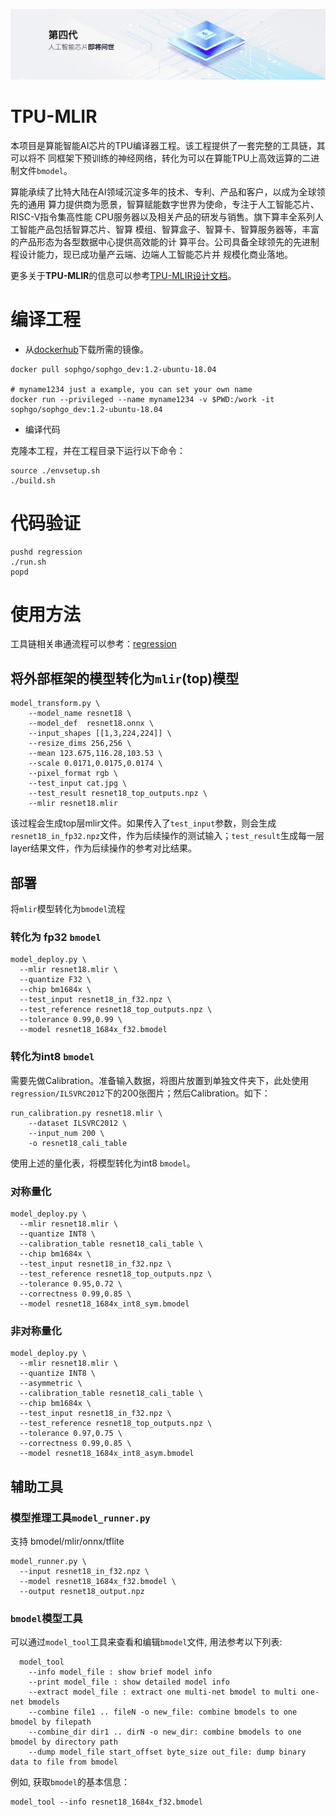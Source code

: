 ![](./design/assets/sophgo_chip.png)

# TPU-MLIR

本项目是算能智能AI芯片的TPU编译器工程。该工程提供了一套完整的工具链，其可以将不
同框架下预训练的神经网络，转化为可以在算能TPU上高效运算的二进制文件`bmodel`。

算能承续了比特大陆在AI领域沉淀多年的技术、专利、产品和客户，以成为全球领先的通用
算力提供商为愿景，智算赋能数字世界为使命，专注于人工智能芯片、RISC-V指令集高性能
CPU服务器以及相关产品的研发与销售。旗下算丰全系列人工智能产品包括智算芯片、智算
模组、智算盒子、智算卡、智算服务器等，丰富的产品形态为各型数据中心提供高效能的计
算平台。公司具备全球领先的先进制程设计能力，现已成功量产云端、边端人工智能芯片并
规模化商业落地。

更多关于**TPU-MLIR**的信息可以参考[TPU-MLIR设计文档](./design/design.md)。

# 编译工程

* 从[dockerhub](https://hub.docker.com/r/sophgo/sophgo_dev)下载所需的镜像。

``` shell
docker pull sophgo/sophgo_dev:1.2-ubuntu-18.04

# myname1234 just a example, you can set your own name
docker run --privileged --name myname1234 -v $PWD:/work -it sophgo/sophgo_dev:1.2-ubuntu-18.04
```

* 编译代码

克隆本工程，并在工程目录下运行以下命令：

``` shell
source ./envsetup.sh
./build.sh
```

# 代码验证

``` shell
pushd regression
./run.sh
popd
```

# 使用方法

工具链相关串通流程可以参考：[regression](./regression/basic/run_basic.sh)

## 将外部框架的模型转化为`mlir`(top)模型

``` shell
model_transform.py \
    --model_name resnet18 \
    --model_def  resnet18.onnx \
    --input_shapes [[1,3,224,224]] \
    --resize_dims 256,256 \
    --mean 123.675,116.28,103.53 \
    --scale 0.0171,0.0175,0.0174 \
    --pixel_format rgb \
    --test_input cat.jpg \
    --test_result resnet18_top_outputs.npz \
    --mlir resnet18.mlir
```

该过程会生成top层mlir文件。如果传入了`test_input`参数，则会生成`resnet18_in_fp32.npz`文件，作为后续操作的测试输入；`test_result`生成每一层layer结果文件，作为后续操作的参考对比结果。

## 部署

将`mlir`模型转化为`bmodel`流程

### 转化为 fp32 `bmodel`

``` shell
model_deploy.py \
  --mlir resnet18.mlir \
  --quantize F32 \
  --chip bm1684x \
  --test_input resnet18_in_f32.npz \
  --test_reference resnet18_top_outputs.npz \
  --tolerance 0.99,0.99 \
  --model resnet18_1684x_f32.bmodel
```

### 转化为int8 `bmodel`

需要先做Calibration。准备输入数据，将图片放置到单独文件夹下，此处使用`regression/ILSVRC2012`下的200张图片；然后Calibration。如下：

``` shell
run_calibration.py resnet18.mlir \
    --dataset ILSVRC2012 \
    --input_num 200 \
    -o resnet18_cali_table
```

使用上述的量化表，将模型转化为int8 `bmodel`。

### 对称量化

``` shell
model_deploy.py \
  --mlir resnet18.mlir \
  --quantize INT8 \
  --calibration_table resnet18_cali_table \
  --chip bm1684x \
  --test_input resnet18_in_f32.npz \
  --test_reference resnet18_top_outputs.npz \
  --tolerance 0.95,0.72 \
  --correctness 0.99,0.85 \
  --model resnet18_1684x_int8_sym.bmodel
```

### 非对称量化

``` shell
model_deploy.py \
  --mlir resnet18.mlir \
  --quantize INT8 \
  --asymmetric \
  --calibration_table resnet18_cali_table \
  --chip bm1684x \
  --test_input resnet18_in_f32.npz \
  --test_reference resnet18_top_outputs.npz \
  --tolerance 0.97,0.75 \
  --correctness 0.99,0.85 \
  --model resnet18_1684x_int8_asym.bmodel
```

## 辅助工具

### 模型推理工具`model_runner.py`

支持 bmodel/mlir/onnx/tflite

``` shell
model_runner.py \
  --input resnet18_in_f32.npz \
  --model resnet18_1684x_f32.bmodel \
  --output resnet18_output.npz
```

### `bmodel`模型工具

可以通过`model_tool`工具来查看和编辑`bmodel`文件, 用法参考以下列表:

```
  model_tool
    --info model_file : show brief model info
    --print model_file : show detailed model info
    --extract model_file : extract one multi-net bmodel to multi one-net bmodels
    --combine file1 .. fileN -o new_file: combine bmodels to one bmodel by filepath
    --combine_dir dir1 .. dirN -o new_dir: combine bmodels to one bmodel by directory path
    --dump model_file start_offset byte_size out_file: dump binary data to file from bmodel
```

例如, 获取`bmodel`的基本信息：

``` shell
model_tool --info resnet18_1684x_f32.bmodel
```
